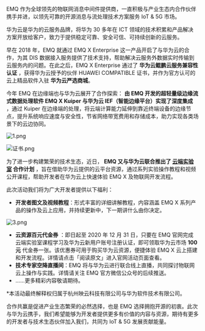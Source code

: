 

EMQ 作为全球领先的物联网消息中间件提供商，一直积极与产业生态内合作伙伴携手并进，以领先可靠的开源消息与流处理技术方案服务 IoT & 5G 市场。

华为云是华为的云服务品牌，将华为 30 多年在 ICT 领域的技术积累和产品解决方案开放给客户，致力于提供稳定可靠、安全可信、可持续创新的云服务。

早在 2018 年，EMQ 就通过 EMQ X Enterprise 这一产品开启了与华为云的合作，为其 DIS 数据接入服务提供了技术支持，帮助解决云服务外数据实时传输到云服务内的问题。在此之后，EMQ X Enterprise 通过了 **华为云鲲鹏云服务兼容性认证** ，获得华为云授予的伙伴 HUAWEI COMPATIBLE 证书，并作为官方认可的云上精品软件入驻 **华为云严选商城**。

今年 EMQ 在边缘端也与华为云展开了合作探索： **由 EMQ 开发的超轻量级边缘流式数据处理软件 EMQ X Kuiper 与华为云 IEF（智能边缘平台）实现了深度集成** ，通过 Kuiper 在边缘端的处理，将云端计算能力延伸到靠近终端设备的边缘节点，提升系统响应速度与安全性，节省网络带宽费用和存储成本，助力实现各类场景下的云边协同。

![1.png](https://static.emqx.net/images/ae1e0da4efddc34fcbaa65cc58a93b30.png)

![证书.png](https://static.emqx.net/images/bc92b4b26ba896428c501aa44661a150.png)

为了进一步构建繁荣的技术生态，近日， **EMQ 又与华为云联合推出了 [云端实验室](https://www.emqx.cn/cloud_lab) 合作计划** ，旨在借助华为云提供的云平台资源，通过系列实验操作教程和视频公开课程，帮助开发者在华为云上快速体验 EMQ X 及物联网开发流程。

  此次活动我们将为广大开发者提供以下福利：

- **开发者图文及视频教程**：形式丰富的详细讲解教程，内容涵盖 EMQ X 系列产品的操作及云上应用，并持续更新中，下一期讲什么由你决定。

![3.png](https://static.emqx.net/images/b3b39aefac6f8e99ca42697f95f603d0.png)

- **云资源百元代金券** ：即日起至 2020 年 12 月 31 日，只要在 EMQ 官网完成云端实验室课程学习及华为云新用户账号注册认证，即可领取华为云市场 **100 元** 代金券一张。该优惠券可用于购买华为云资源，便捷体验 EMQ X 云上搭建和开发流程。详情请点击「阅读原文」进入官网活动页面查看。
- **技术专家空降直播间**：EMQ 将与华为云进行联合线上直播，共同探讨物联网云上操作与实践。详情请关注 EMQ 官方微信公众号的后续推送。
- ......更多精彩内容敬请期待。
 
 *本活动最终解释权归属于杭州映云科技有限公司与华为软件技术有限公司。

合作共赢是促进产业生态繁荣的必然选择，也是 EMQ 选择拥抱开源的初衷。此次与华为云携手，我们希望能够为开发者提供更多有价值的内容与资源，期待有更多的开发者与技术生态伙伴加入我们，共同为 IoT & 5G 发展贡献能量。







